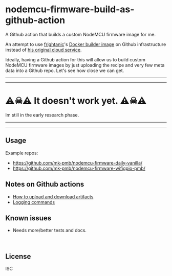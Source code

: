 ﻿
<!--#echo json="package.json" key="name" underline="=" -->
nodemcu-firmware-build-as-github-action
=======================================
<!--/#echo -->

<!--#echo json="package.json" key="description" -->
A Github action that builds a custom NodeMCU firmware image for me.
<!--/#echo -->


An attempt to use
[frightanic](https://frightanic.com/)'s
[Docker builder image](https://github.com/marcelstoer/docker-nodemcu-build)
on Github infrastructure instead of
[his original cloud service](https://nodemcu-build.com/).

Ideally, having a Github action for this will allow us to build custom
NodeMCU firmware images by just uploading the recipe and very few
meta data into a Github repo. Let's see how close we can get.


-----
-----

⚠☠⚠ It doesn't work yet. ⚠☠⚠
============================

Im still in the early research phase.

-----
-----




Usage
-----

Example repos:

* https://github.com/mk-pmb/nodemcu-firmware-daily-vanilla/
* https://github.com/mk-pmb/nodemcu-firmware-wifigpio-pmb/



<!--#toc stop="scan" -->



Notes on Github actions
-----------------------

* [How to upload and download artifacts](https://help.github.com/en/actions/automating-your-workflow-with-github-actions/persisting-workflow-data-using-artifacts#passing-data-between-jobs-in-a-workflow)
* [Logging commands](https://help.github.com/en/actions/automating-your-workflow-with-github-actions/development-tools-for-github-actions#logging-commands)



Known issues
------------

* Needs more/better tests and docs.




&nbsp;


License
-------
<!--#echo json="package.json" key=".license" -->
ISC
<!--/#echo -->
